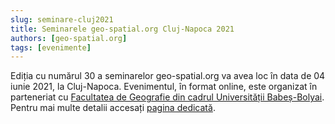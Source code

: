 ```yaml
---
slug: seminare-cluj2021
title: Seminarele geo-spatial.org Cluj-Napoca 2021
authors: [geo-spatial.org]
tags: [evenimente]
---
```


Ediția cu numărul 30 a seminarelor geo-spatial.org va avea loc în data de 04 iunie 2021, la Cluj-Napoca. Evenimentul, în format online, este organizat în parteneriat cu [Facultatea de Geografie din cadrul Universității Babeș-Bolyai](https://geografie.ubbcluj.ro/). Pentru mai multe detalii accesați [pagina dedicată](https://geo-spatial.org/proiecte/seminarii/cluj2021/).

<!-- truncate -->
